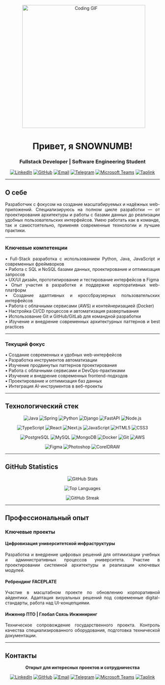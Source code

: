 <p align="center">
  <img src="https://media.giphy.com/media/du3J3cXyzhj75IOgvA/giphy.gif" alt="Coding GIF" width="400"/>
</p>

<div align="center">

<h1>Привет, я SNOWNUMB! </h1>

### Fullstack Developer | Software Engineering Student

[![LinkedIn](https://img.shields.io/badge/LinkedIn-0A66C2?style=for-the-badge&logo=linkedin&logoColor=white)](https://www.linkedin.com/in/%D1%81%D1%82%D0%B0%D1%81-%D0%BC%D0%B0%D0%BC%D0%B0%D0%B5%D0%B2-b9a868316/)
[![GitHub](https://img.shields.io/badge/GitHub-181717?style=for-the-badge&logo=github&logoColor=white)](https://github.com/S-NOWNUM-B)
[![Email](https://img.shields.io/badge/Email-D14836?style=for-the-badge&logo=gmail&logoColor=white)](mailto:mamayev.stas@gmail.com)
[![Telegram](https://img.shields.io/badge/Telegram-26A5E4?style=for-the-badge&logo=telegram&logoColor=white)](https://t.me/snownumb)
[![Microsoft Teams](https://img.shields.io/badge/Microsoft%20Teams-6264A7?style=for-the-badge&logo=microsoft-teams&logoColor=white)](https://teams.microsoft.com/l/chat/0/0?users=mamayev.stas@gmail.com)
[![Taplink](https://img.shields.io/badge/Taplink-00C9A7?style=for-the-badge&logo=appveyor&logoColor=white)](https://taplink.cc/snownumb)

</div>

---

## О себе

<p align="justify">
Разработчик с фокусом на создание масштабируемых и надёжных web-приложений. Специализируюсь на полном цикле разработки — от проектирования архитектуры и работы с базами данных до реализации удобных пользовательских интерфейсов. Умею работать как в команде, так и самостоятельно, применяя современные технологии и лучшие практики.
</p>

---

### Ключевые компетенции

<p align="justify">
• Full-Stack разработка с использованием Python, Java, JavaScript и современных фреймворков<br>
• Работа с SQL и NoSQL базами данных, проектирование и оптимизация запросов<br>
• UX/UI дизайн, прототипирование и тестирование интерфейсов в Figma<br>
• Опыт участия в разработке и поддержке корпоративных web-платформ<br>
• Создание адаптивных и кроссбраузерных пользовательских интерфейсов<br>
• Работа с облачными сервисами (AWS) и контейнеризацией (Docker)<br>
• Настройка CI/CD процессов и автоматизация развертывания<br>
• Использование Git и GitHub/GitLab для командной разработки<br>
• Изучение и внедрение современных архитектурных паттернов и best practices
</p>

---

### Текущий фокус

<p align="justify">
• Создание современных и удобных web-интерфейсов<br>
• Разработка инструментов автоматизации<br>
• Изучение продвинутых паттернов проектирования<br>
• Работа с облачными сервисами и DevOps-практиками<br>
• Изучение и внедрение современных frontend-подходов<br>
• Проектирование и оптимизация баз данных<br>
• Интеграция AI-инструментов в веб-проекты
</p>

---

## Технологический стек

<div align="center">

![Java](https://img.shields.io/badge/Java-ED8B00?style=for-the-badge&logo=openjdk&logoColor=white)
![Spring](https://img.shields.io/badge/Spring-6DB33F?style=for-the-badge&logo=spring&logoColor=white)
![Python](https://img.shields.io/badge/Python-3776AB?style=for-the-badge&logo=python&logoColor=white)
![Django](https://img.shields.io/badge/Django-092E20?style=for-the-badge&logo=django&logoColor=white)
![FastAPI](https://img.shields.io/badge/FastAPI-009688?style=for-the-badge&logo=fastapi&logoColor=white)
![Node.js](https://img.shields.io/badge/Node.js-339933?style=for-the-badge&logo=nodedotjs&logoColor=white)

![TypeScript](https://img.shields.io/badge/TypeScript-3178C6?style=for-the-badge&logo=typescript&logoColor=white)
![React](https://img.shields.io/badge/React-61DAFB?style=for-the-badge&logo=react&logoColor=black)
![Next.js](https://img.shields.io/badge/Next.js-000000?style=for-the-badge&logo=nextdotjs&logoColor=white)
![JavaScript](https://img.shields.io/badge/JavaScript-F7DF1E?style=for-the-badge&logo=javascript&logoColor=black)
![HTML5](https://img.shields.io/badge/HTML5-E34F26?style=for-the-badge&logo=html5&logoColor=white)
![CSS3](https://img.shields.io/badge/CSS3-1572B6?style=for-the-badge&logo=css3&logoColor=white)

![PostgreSQL](https://img.shields.io/badge/PostgreSQL-316192?style=for-the-badge&logo=postgresql&logoColor=white)
![MySQL](https://img.shields.io/badge/MySQL-4479A1?style=for-the-badge&logo=mysql&logoColor=white)
![MongoDB](https://img.shields.io/badge/MongoDB-47A248?style=for-the-badge&logo=mongodb&logoColor=white)
![Docker](https://img.shields.io/badge/Docker-2496ED?style=for-the-badge&logo=docker&logoColor=white)
![Git](https://img.shields.io/badge/Git-F05032?style=for-the-badge&logo=git&logoColor=white)
![AWS](https://img.shields.io/badge/AWS-232F3E?style=for-the-badge&logo=amazonaws&logoColor=white)

![Figma](https://img.shields.io/badge/Figma-F24E1E?style=for-the-badge&logo=figma&logoColor=white)
![Photoshop](https://img.shields.io/badge/Photoshop-31A8FF?style=for-the-badge&logo=adobephotoshop&logoColor=white)
![CorelDRAW](https://img.shields.io/badge/CorelDRAW-1D8D21?style=for-the-badge&logo=coreldraw&logoColor=white)

</div>

---

## GitHub Statistics

<div align="center">

![GitHub Stats](https://github-readme-stats.vercel.app/api?username=S-NOWNUM-B&show_icons=true&theme=dark&hide_border=true&include_all_commits=true&count_private=true&bg_color=0d1117&title_color=ffffff&text_color=8b949e&icon_color=ffffff)

![Top Languages](https://github-readme-stats.vercel.app/api/top-langs/?username=S-NOWNUM-B&layout=compact&theme=dark&hide_border=true&langs_count=8&bg_color=0d1117&title_color=ffffff&text_color=8b949e)

![GitHub Streak](https://streak-stats.demolab.com/?user=S-NOWNUM-B&theme=dark&hide_border=true&background=0d1117&ring=ffffff&fire=ffffff&currStreakLabel=ffffff&sideLabels=8b949e&dates=8b949e&currStreakNum=ffffff&sideNums=ffffff)

</div>

---

## Профессиональный опыт

### Ключевые проекты

#### Цифровизация университетской инфраструктуры
<p align="justify">
Разработка и внедрение цифровых решений для оптимизации учебных и административных процессов университета. Участие в проектировании системной архитектуры и реализации ключевых модулей.
</p>

#### Ребрендинг FACEPLATE
<p align="justify">
Участие в масштабном проекте по обновлению корпоративной айдентики. Адаптация визуальных решений под современные digital-стандарты, работа над UI-концепциями.
</p>

#### Инженер ПТО | Глобал Связь Инжиниринг
<p align="justify">
Техническое сопровождение государственного проекта. Контроль качества специализированного оборудования, подготовка технической документации.
</p>

---

## Контакты

<div align="center">

**Открыт для интересных проектов и сотрудничества**

[![LinkedIn](https://img.shields.io/badge/LinkedIn-0A66C2?style=for-the-badge&logo=linkedin&logoColor=white)](https://www.linkedin.com/in/%D1%81%D1%82%D0%B0%D1%81-%D0%BC%D0%B0%D0%BC%D0%B0%D0%B5%D0%B2-b9a868316/)
[![GitHub](https://img.shields.io/badge/GitHub-181717?style=for-the-badge&logo=github&logoColor=white)](https://github.com/S-NOWNUM-B)
[![Email](https://img.shields.io/badge/Email-D14836?style=for-the-badge&logo=gmail&logoColor=white)](mailto:mamayev.stas@gmail.com)
[![Telegram](https://img.shields.io/badge/Telegram-26A5E4?style=for-the-badge&logo=telegram&logoColor=white)](https://t.me/snownumb)
[![Microsoft Teams](https://img.shields.io/badge/Microsoft%20Teams-6264A7?style=for-the-badge&logo=microsoft-teams&logoColor=white)](https://teams.microsoft.com/l/chat/0/0?users=mamayev.stas@gmail.com)
[![Taplink](https://img.shields.io/badge/Taplink-00C9A7?style=for-the-badge&logo=appveyor&logoColor=white)](https://taplink.cc/snownumb)

</div>
